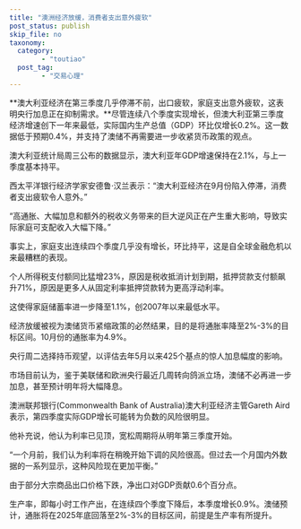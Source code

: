 ```yaml
---
title: "澳洲经济放缓，消费者支出意外疲软"
post_status: publish
skip_file: no
taxonomy:
  category:
        - "toutiao"
  post_tag:
        - "交易心理"
---
```


**澳大利亚经济在第三季度几乎停滞不前，出口疲软，家庭支出意外疲软，这表明央行加息正在抑制需求。**尽管连续八个季度实现增长，但澳大利亚第三季度经济增速创下一年来最低，实际国内生产总值（GDP）环比仅增长0.2%。这一数据低于预期0.4%，并支持了澳储不再需要进一步收紧货币政策的观点。

澳大利亚统计局周三公布的数据显示，澳大利亚年GDP增速保持在2.1%，与上一季度基本持平。

西太平洋银行经济学家安德鲁·汉兰表示：“澳大利亚经济在9月份陷入停滞，消费者支出疲软令人意外。”

“高通胀、大幅加息和额外的税收义务带来的巨大逆风正在产生重大影响，导致实际家庭可支配收入大幅下降。”

事实上，家庭支出连续四个季度几乎没有增长，环比持平，这是自全球金融危机以来最糟糕的表现。

个人所得税支付额同比猛增23%，原因是税收抵消计划到期，抵押贷款支付额飙升71%，原因是更多人从固定利率抵押贷款转为更高浮动利率。

这使得家庭储蓄率进一步降至1.1%，创2007年以来最低水平。

经济放缓被视为澳储货币紧缩政策的必然结果，目的是将通胀率降至2%-3%的目标区间。10月份的通胀率为4.9%。

央行周二选择持币观望，以评估去年5月以来425个基点的惊人加息幅度的影响。

市场目前认为，鉴于美联储和欧洲央行最近几周转向鸽派立场，澳储不必再进一步加息，甚至预计明年将大幅降息。

澳洲联邦银行(Commonwealth Bank of Australia)澳大利亚经济主管Gareth Aird表示，第四季度实际GDP增长可能转为负数的风险很明显。

他补充说，他认为利率已见顶，宽松周期将从明年第三季度开始。

“一个月前，我们认为利率将在稍晚开始下调的风险很高。但过去一个月国内外数据的一系列显示，这种风险现在更加平衡。”

由于部分大宗商品出口价格下跌，净出口对GDP贡献0.6个百分点。

生产率，即每小时工作产出，在连续四个季度下降后，本季度增长0.9%。澳储预计，通胀将在2025年底回落至2%-3%的目标区间，前提是生产率有所提升。
